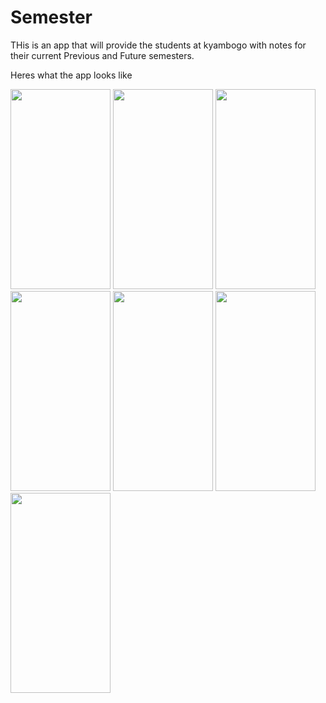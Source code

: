 # Semester

THis is an app that will provide the students at kyambogo with notes for their current Previous and Future semesters.

Heres what the app looks like

<img src="https://github.com/SharifMrCreed/Semester/blob/main/Screenshots/Screenshot_20220722-091555_Semester.jpg" width="160" height="320"> 
<img src="https://github.com/SharifMrCreed/Semester/blob/main/Screenshots/Screenshot_20220722-091613_Semester.jpg" width="160" height="320"> 
<img src="https://github.com/SharifMrCreed/Semester/blob/main/Screenshots/Screenshot_20220722-125646_Semester.jpg" width="160" height="320"> 
<img src="https://github.com/SharifMrCreed/Semester/blob/main/Screenshots/Screenshot_20220722-125702_Semester.jpg" width="160" height="320"> 
<img src="https://github.com/SharifMrCreed/Semester/blob/main/Screenshots/Screenshot_20220722-130128_Semester.jpg" width="160" height="320"> 
<img src="https://github.com/SharifMrCreed/Semester/blob/main/Screenshots/Screenshot_20220722-130829_Semester.jpg" width="160" height="320"> 
<img src="https://github.com/SharifMrCreed/Semester/blob/main/Screenshots/Screenshot_20220722-130837_Semester.jpg" width="160" height="320"> 
